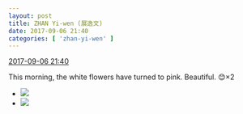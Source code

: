 ```yaml
---
layout: post
title: ZHAN Yi-wen (展逸文)
date: 2017-09-06 21:40
categories: [ 'zhan-yi-wen' ]
---
```


<div class="weibo-info">
  <a href="http://weibo.com/6108090526/FkBedkhSl">2017-09-06 21:40</a>
</div>

This morning, the white flowers have turned to pink. Beautiful. :blush:×2

<!-- more -->

<ul class="weibo-pic-list-1">
  <li class="weibo-pic">
    <a href="http://wx2.sinaimg.cn/mw690/006FmVn8gy1fja6a39a4oj30qo0zk4aj.jpg"><img src="http://wx2.sinaimg.cn/thumb150/006FmVn8gy1fja6a39a4oj30qo0zk4aj.jpg" /></a>
  </li>
  <li class="weibo-pic">
    <a href="http://wx1.sinaimg.cn/mw690/006FmVn8gy1fja6a6opdzj30qo0qo11u.jpg"><img src="http://wx1.sinaimg.cn/thumb150/006FmVn8gy1fja6a6opdzj30qo0qo11u.jpg" /></a>
  </li>
</ul>
